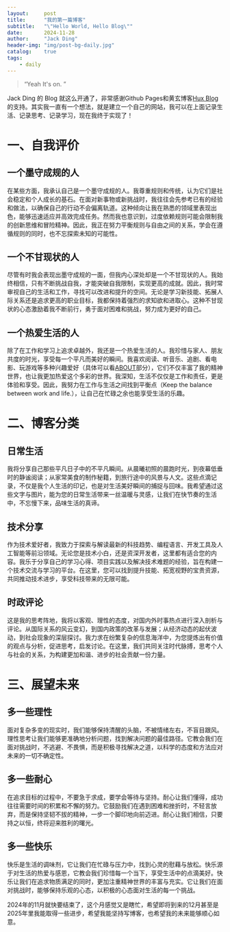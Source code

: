 ```yaml
---
layout:     post
title:      "我的第一篇博客"
subtitle:   "\"Hello World, Hello Blog\""
date:       2024-11-28
author:     "Jack Ding"
header-img: "img/post-bg-daily.jpg"
catalog:    true
tags:
    - daily
---
```


> “Yeah It's on. ”

Jack Ding 的 Blog 就这么开通了，非常感谢Github Pages和黄玄博客[Hux Blog](https://huangxuan.me)的支持。其实我一直有一个想法，就是建立一个自己的网站，我可以在上面记录生活、记录思考、记录学习，现在我终于实现了！

# 一、自我评价

## 一个墨守成规的人

在某些方面，我承认自己是一个墨守成规的人。我尊重规则和传统，认为它们是社会稳定和个人成长的基石。在面对新事物或新挑战时，我往往会先参考已有的经验和做法，以确保自己的行动不会偏离轨道。这种倾向让我在熟悉的领域里表现出色，能够迅速适应并高效完成任务。然而我也意识到，过度依赖规则可能会限制我的创新思维和冒险精神。因此，我正在努力平衡规则与自由之间的关系，学会在遵循规则的同时，也不忘探索未知的可能性。

## 一个不甘现状的人

尽管有时我会表现出墨守成规的一面，但我内心深处却是一个不甘现状的人。我始终相信，只有不断挑战自我，才能突破自我限制，实现更高的成就。因此，我时常审视自己的生活和工作，寻找可以改进和提升的空间。无论是学习新技能、拓展人际关系还是追求更高的职业目标，我都保持着强烈的求知欲和进取心。这种不甘现状的心态激励着我不断前行，勇于面对困难和挑战，努力成为更好的自己。

## 一个热爱生活的人

除了在工作和学习上追求卓越外，我还是一个热爱生活的人。我珍惜与家人、朋友共度的时光，享受每一个平凡而美好的瞬间。我喜欢阅读、听音乐、追剧、看电影、玩游戏等多种兴趣爱好（具体可以看[ABOUT](https://jackding231.github.io/about/)部分），它们不仅丰富了我的精神世界，也让我更加热爱这个多彩的世界。我深知，生活不仅仅是工作和责任，更是体验和享受。因此，我努力在工作与生活之间找到平衡点（Keep the balance between work and life.），让自己在忙碌之余也能享受生活的乐趣。

# 二、博客分类

## 日常生活

我将分享自己那些平凡日子中的不平凡瞬间。从晨曦初照的晨跑时光，到夜幕低垂时的静谧阅读；从家常美食的制作秘籍，到旅行途中的风景与人文。这些点滴记录，不仅是我个人生活的印记，也是对生活美好瞬间的捕捉与回味。我希望通过这些文字与图片，能为您的日常生活带来一丝温暖与灵感，让我们在快节奏的生活中，不忘慢下来，品味生活的真谛。

## 技术分享

作为技术爱好者，我致力于探索与解读最新的科技趋势、编程语言、开发工具及人工智能等前沿领域。无论您是技术小白，还是资深开发者，这里都有适合您的内容。我乐于分享自己的学习心得、项目实践以及解决技术难题的经验，旨在构建一个技术交流与学习的平台。在这里，您可以找到提升技能、拓宽视野的宝贵资源，共同推动技术进步，享受科技带来的无限可能。

## 时政评论

这是我的思考阵地，我将以客观、理性的态度，对国内外时事热点进行深入剖析与评论。从国际关系的风云变幻，到国内政策的改革与发展；从经济动态的起伏波动，到社会现象的深层探讨。我力求在纷繁复杂的信息海洋中，为您提炼出有价值的观点与分析，促进思考，启发讨论。在这里，我们共同关注时代脉搏，思考个人与社会的关系，为构建更加和谐、进步的社会贡献一份力量。

# 三、展望未来

## 多一些理性

面对复杂多变的现实时，我们能够保持清醒的头脑，不被情绪左右，不盲目跟风。理性思考让我们能够更准确地分析问题，找到解决问题的最佳路径。它教会我们在面对挑战时，不逃避、不畏惧，而是积极寻找解决之道，以科学的态度和方法应对未来的一切不确定性。

## 多一些耐心

在追求目标的过程中，不要急于求成，要学会等待与坚持。耐心让我们懂得，成功往往需要时间的积累和不懈的努力。它鼓励我们在遇到困难和挫折时，不轻言放弃，而是保持坚韧不拔的精神，一步一个脚印地向前迈进。耐心让我们相信，只要持之以恒，终将迎来胜利的曙光。

## 多一些快乐

快乐是生活的调味剂，它让我们在忙碌与压力中，找到心灵的慰藉与放松。快乐源于对生活的热爱与感恩，它教会我们珍惜每一个当下，享受生活中的点滴美好。快乐让我们在追求物质满足的同时，更加注重精神世界的丰富与充实。它让我们在面对挑战时，能够保持乐观的心态，以积极的心态面对生活的每一个挑战。

2024年的11月就快要结束了，这个月感觉又是瞎忙，希望即将到来的12月甚至是2025年里我能取得一些进步，希望我能坚持写博客，也希望我的未来能够顺心如意。


